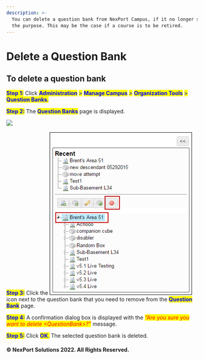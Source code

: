 ```yaml
---
description: >-
  You can delete a question bank from NexPort Campus, if it no longer servers
  the purpose. This may be the case if a course is to be retired.
---
```


# Delete a Question Bank

## **To delete a question bank**

<mark style="color:blue;">**Step 1:**</mark> Click <mark style="color:blue;">**Administration**</mark> <mark style="color:blue;">></mark> <mark style="color:blue;">**Manage Campus**</mark> <mark style="color:blue;">></mark> <mark style="color:blue;">**Organization Tools**</mark> <mark style="color:blue;">></mark> <mark style="color:blue;">**Question Banks**</mark><mark style="color:blue;">.</mark>

<mark style="color:blue;">**Step 2:**</mark> The <mark style="color:blue;">**Question Banks**</mark> page is displayed.

![](../../../../../.gitbook/assets/Question\_Banks\_Delete\_550x213.png)

<mark style="color:blue;">**Step 3:**</mark> Click the ![](<../../../../../.gitbook/assets/Delete (4).png>) icon next to the question bank that you need to remove from the <mark style="color:blue;">**Question Bank**</mark> page.

<mark style="color:blue;">**Step 4:**</mark> A confirmation dialog box is displayed with the _<mark style="color:red;background-color:yellow;">“Are you sure you want to delete \<QuestionBank>?”</mark>_ message.

<mark style="color:blue;">**Step 5:**</mark> Click <mark style="color:blue;">**OK**</mark><mark style="color:blue;">.</mark> The selected question bank is deleted.

#### © NexPort Solutions 2022. All Rights Reserved.
